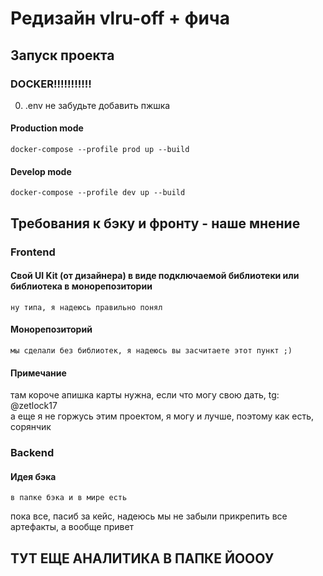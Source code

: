 # Редизайн vlru-off + фича
## Запуск проекта

### DOCKER!!!!!!!!!!!

0. .env не забудьте добавить пжшка

#### Production mode
```
docker-compose --profile prod up --build
```
#### Develop mode
```
docker-compose --profile dev up --build
```

## Требования к бэку и фронту - наше мнение

### Frontend
#### Свой UI Kit (от дизайнера) в виде подключаемой библиотеки или библиотека в монорепозитории <br>
`ну типа, я надеюсь правильно понял`
#### Монорепозиторий<br>
`мы сделали без библиотек, я надеюсь вы засчитаете этот пункт ;)`

#### Примечание
там короче апишка карты нужна, если что могу свою дать, tg: @zetlock17
<br>
а еще я не горжусь этим проектом, я могу и лучше, поэтому как есть, сорянчик

### Backend
#### Идея бэка<br>
`в папке бэка и в мире есть`

пока все, пасиб за кейс, надеюсь мы не забыли прикрепить все артефакты, а вообще привет

## ТУТ ЕЩЕ АНАЛИТИКА В ПАПКЕ ЙОООУ
